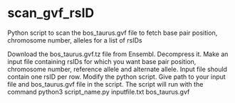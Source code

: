 # scan_gvf_rsID
Python script to scan the bos_taurus.gvf file to fetch base pair position, chromosome number, alleles for a list of rsIDs

Download the bos_taurus.gvf.tz file from Ensembl. Decompress it.
Make an input file containing rsIDs for which you want base pair position, chromosome number, reference allele and alternate allele.
Input file should contain one rsID per row.
Modify the python script. Give path to your input file and bos_taurus.gvf file in the script.
The script will run with the command python3 script_name.py inputfile.txt bos_taurus.gvf
